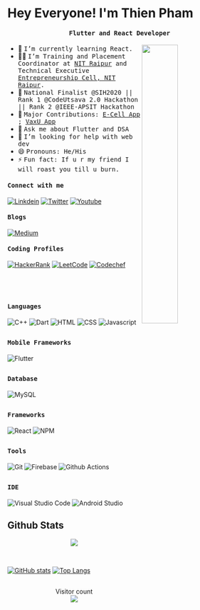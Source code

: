 # Hey Everyone! I'm Thien Pham


<p align="center"><h4 align="center"><samp> Flutter and React Developer </samp></h4></p>

<div>
<img align="right" src="https://github.com/himanshusharma89/himanshusharma89/blob/master/coding.gif" width="40%"/>

- 🔭 <samp>I’m currently learning React.
- ✍🏻 <samp>I’m Training and Placement Coordinator at [NIT Raipur](http://nitrr.ac.in/) and Technical Executive [Entrepreneurship Cell, NIT Raipur](https://ecell.nitrr.ac.in/).
- 🥇 <samp>National Finalist @SIH2020 || Rank 1 @CodeUtsava 2.0 Hackathon || Rank 2 @IEEE-APSIT Hackathon
- 👯 <samp>Major Contributions: [E-Cell App](https://github.com/ECellNitrr/ECellApp2021) ; [VaxU App](https://github.com/sahil9001/VaxU_Base)
- 💬 <samp>Ask me about Flutter and DSA
- 🤔 <samp>I’m looking for help with web dev
- 😄 <samp>Pronouns: He/His
- ⚡ <samp>Fun fact: If u r my friend I will roast you till u burn.
</div>

<h4><b><samp>Connect with me</samp></b></h4>

[![Linkdein](https://img.shields.io/badge/LinkedIn-0077B5?style=for-the-badge&logo=linkedin&logoColor=white)](https://www.linkedin.com/in/pvthiendeveloper/)
[![Twitter](https://img.shields.io/badge/Twitter-1DA1F2?style=for-the-badge&logo=twitter&logoColor=white)](https://twitter.com/pvthiendev)
[![Youtube](https://img.shields.io/badge/YouTube-FF0000?style=for-the-badge&logo=youtube&logoColor=white)]()

<h4><b><samp>Blogs</samp></b></h4>

[![Medium](https://img.shields.io/badge/Medium-12100E?style=for-the-badge&logo=medium&logoColor=white)](https://medium.com/@smishra1605)

<h4><b><samp>Coding Profiles</samp></b></h4>

[![HackerRank](https://img.shields.io/badge/-Hackerrank-2EC866?style=for-the-badge&logo=HackerRank&logoColor=white)](https://www.hackerrank.com/hard_coder05)
[![LeetCode](https://img.shields.io/badge/-LeetCode-FFA116?style=for-the-badge&logo=LeetCode&logoColor=black)](https://leetcode.com/Hard-Coder05/)
[![Codechef](https://img.shields.io/badge/-CodeChef-5B4638?style=for-the-badge&logo=CodeChef&logoColor=white)](https://www.codechef.com/users/hard__coder)

<br/><br/>

##

<h4><b><samp>Languages</samp></b></h4>

![C++](https://img.shields.io/badge/C%2B%2B-00599C?style=for-the-badge&logo=c%2B%2B&logoColor=white)
![Dart](https://img.shields.io/badge/Dart-0175C2?style=for-the-badge&logo=dart&logoColor=white)
![HTML](https://img.shields.io/badge/HTML5-E34F26?style=for-the-badge&logo=html5&logoColor=white)
![CSS](https://img.shields.io/badge/CSS3-1572B6?style=for-the-badge&logo=css3&logoColor=white)
![Javascript](https://img.shields.io/badge/JavaScript-F7DF1E?style=for-the-badge&logo=javascript&logoColor=black)

##

<h4><b><samp>Mobile Frameworks</samp></b></h4>

![Flutter](https://img.shields.io/badge/Flutter-02569B?style=for-the-badge&logo=flutter&logoColor=white)

##

<h4><b><samp>Database</samp></b></h4>

![MySQL](https://img.shields.io/badge/MySQL-00000F?style=for-the-badge&logo=mysql&logoColor=white)

##

<h4><b><samp>Frameworks</samp></b></h4>

![React](https://img.shields.io/badge/React-20232A?style=for-the-badge&logo=react&logoColor=61DAFB)
![NPM](https://img.shields.io/badge/npm-CB3837?style=for-the-badge&logo=npm&logoColor=white)

##

<h4><b><samp>Tools </samp></b></h4>

![Git](https://img.shields.io/badge/Git-F05032?style=for-the-badge&logo=git&logoColor=white)
![Firebase](https://img.shields.io/badge/firebase-ffca28?style=for-the-badge&logo=firebase&logoColor=black)
![Github Actions](https://img.shields.io/badge/Github_Actions-2088FF?style=flat-square&logo=Github-Actions&logoColor=ffffff)

##

<h4><b><samp>IDE</samp></b></h4>

![Visual Studio Code](https://img.shields.io/badge/Visual_Studio_Code-0078D4?style=for-the-badge&logo=visual%20studio%20code&logoColor=white)
![Android Studio](https://img.shields.io/badge/Android_Studio-3DDC84?style=flat-square&logo=Android-Studio&logoColor=ffffff)

## Github Stats

<div align="center">
<img src="https://github-readme-streak-stats.herokuapp.com/?user=Hard-Coder05&theme=tokyonight_duo" align="center">
</div>
<br/>

##

[![GitHub stats](https://github-readme-stats.vercel.app/api?username=Hard-Coder05&count_private=true&show_icons=true&theme=radical&include_all_commits=true)](https://github.com/Hard-Coder05/github-readme-stats-1) [![Top Langs](https://github-readme-stats.vercel.app/api/top-langs/?username=Hard-Coder05&hide=html,css,javascript)](https://github.com/Hard-Coder05/github-readme-stats-1)

##

<p align="center"> 
  Visitor count<br>
  <img src="https://profile-counter.glitch.me/Hard-Coder05/count.svg" />
</p>
